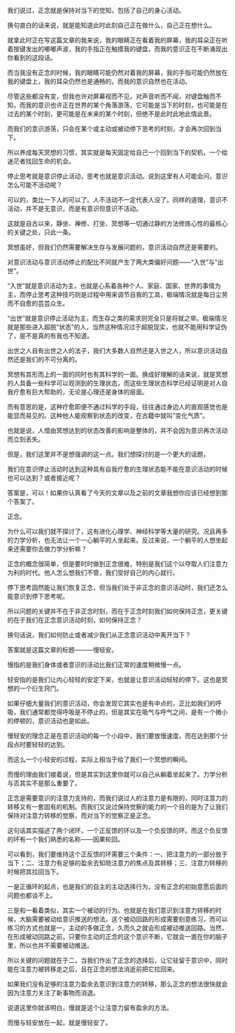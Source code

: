 我们说过，正念就是保持对当下的觉知，包括了自己的身心活动。

换句直白的话来说，就是能知道此时此刻自己正在做什么，自己正在想什么。

就拿此时正在写这篇文章的我来说，我的眼睛正在看着我的屏幕，我的耳朵正在听着按键发出的嘟嘟声波，我的手指正在触摸我的键盘，而我的意识正在不断涌现出你看到的这段话。

而当我没有正念的时候，我的眼睛可能仍然对着我的屏幕，我的手指可能仍然放在我的键盘上，我的耳朵仍然也是通畅的，而我的意识自然也在活动。

尽管这些都没有变，但我也许对屏幕视而不见，对声音听而不闻，对键盘触而不知，而我的意识也许正在世界的某个角落游荡，它可能是当下的时刻，也可能是在过去的某个时刻，更可能是在未来的某个时刻，但绝不是此时此地此情此景。

而我们的意识游荡，只会在某个或主动或被动停下思考的时刻，才会再次回到当下。

所以养成每天冥想的习惯，其实就是每天固定给自己一个回到当下的契机，一个给迷茫者找回生命的机会。

停止思考就是意识停止活动，思考也就是意识活动。说到这里有人可能会问，意识怎么可能不活动呢？

可以的，类比一下人的可以了。人不活动不一定代表人没了。同样的道理，意识不活动，并不是无意识，而是有意识但意识不活动。

这就是自古以来，静坐、禅修、打坐、冥想等一切通过静的方法修炼心性的最核心的关键之处，只此一条。

冥想虽好，但我们仍然需要解决生存与发展问题的，意识活动自然还是需要的。

对意识活动与意识活动停止的配比不同就产生了两大类偏好问题——“入世”与“出世”。

“入世”就是意识活动为主，也就是心系着各种个人、家庭、国家、世界的事情为主，而停止思考这种技巧则是过程中用来调节自我的工具，极端情况就是每日尘劳而不自愈的芸芸众生。

“出世”就是意识停止活动为主，而生存之类的需求则完全只是将就之举。极端情况就是那些进入超脱“状态”的人，当然这种情况过于超脱现实，也就不能用科学证伪了，是不是真的有我也不知道。

出世之人自有出世之人的法子，我们大多数人自然还是入世之人，所以意识活动自然还是我们的不可分离的。

冥想有其形而上的一面的同时也有其科学的一面。换成好理解的话来说，就是冥想的人具备一些科学可以观测到的生理状态，而这些生理状态科学已经证明是对人自我疗愈有巨大帮助的，无论是心理还是身体的层面。

而有意思的是，这种疗愈即便不通过科学的手段，往往通过身边人的直观感觉也是能显而易见的。这种他人能观察到状态的改变，在古籍中就叫“变化气质”。

也就是说，人借由冥想达到的状态改善的影响是整体的，并不会因为意识再次活动而立刻丢失。

但是，我们这里并不是想强调的这一点。我们想探讨的是一个更大的话题，

我们在意识停止活动时达到这种具有自我疗愈的生理状态能不能在意识活动的时候也可以达到？或者接近呢？

答案是，可以！如果你认真看了今天的文章以及之前的文章我想你应该已经想到那个答案了。

正念。

为什么可以我们就不探讨了，这有进化心理学、神经科学等大量的研究。况且再多的力学分析，也无法让一个一心躺平的人坐起来。反过来说，一个躺平的人想坐起来还需要你去做力学分析嘛？

正念的概念很简单，但是要时时做到正念很难，特别是我们这个以夺取人们注意力为利的时代。他人怎么想我们不管，我们受好自己的内心就行。

停下思考固然能让我们恢复正念，但当我们处于非正念的意识活动时，我们还怎么能意识到停下思考呢。

所以问题的关键并不在于非正念时刻，而在于正念时刻我们如何保持正念，更关键的在于我们在正念意识活动时刻，如何保持正念？

换句话说，我们如何防止或者减少我们从正念意识活动中离开当下？

答案就是这篇文章的标题———慢轻安。

慢指的是我们身体或者意识的活动比我们正常的速度稍微慢一点。

轻安指的是我们让内心轻轻的安定下来，也就是让意识活动轻轻的停下。这也是冥想的一个衍生窍门。

如果仔细大量我们的意识活动，你会发现它其实也是有中点的，正比如我们的呼吸，我们通常都觉得呼吸是不停止的，但是其实在吸气与呼气之间，是有一个微小的停顿的，意识活动也是如此。

慢轻安的理念正是在意识活动的每一个小段中，我们要放慢速度，而在达到那个分段点时要轻轻的达到。

而这么一个小轻安的过程，实际上相当于给了我们一个冥想的瞬间。

而慢的理由我们接着说，但是其实到这里你就可以自己从躺着坐起来了。力学分析与否其实不是那么重要了。

正念是需要意识的注意力支持的，而我们说过人的注意力是有限的，同时注意力的转移又有一套固有的机制。而我们又说过保持觉察的能力的一个目的是为了让我们保持对注意力转移的觉察，而对当下的觉察正是正念。

这句话其实描述了两个闭环，一个正反馈的环以及一个负反馈的环。而这个负反馈的环有一个我们熟悉的名称——因果轮回。

可以看到，我们要维持这个正反馈的环需要三个条件：一、把注意力的一部分放于当下；二、注意力有足够的盈余去知晓注意力的焦点及其转移；三、注意力转移的时候把其拉回当下。

一是正循环的起点，也是我们的自主的主动选择行为，没有正念的初始意愿后面的问题也都谈不上。

三是和一看着类似，其实一个被动的行为。也就是在我们意识到注意力转移的时候，大脑需要被动给意识推送的想法。这个被动回路的形成需要刻意练习，而可以练习的方式也就是一，主动的多做正念，久而久之就会形成被动推送回路。当然，在形成被动回路之前，只要你主动的正念的这个意识不断，它就会一直在你的脑子里，所以也并不需要被动推送。

所以关键的问题就在于二，当我们作出了正念的选择后，让它驻留于意识中，同时能在注意力被转移走之后，且在正念的想法消逝前把它拉回来。

如果我们没有足够的注意力盈余去意识到注意力的转移，那么正念的想法很快就会因为注意力关注了新事物而消退。

说道这里你就该明白，慢就是这个让注意力留有盈余的方法。

而慢与轻安放在一起，就是慢轻安了。
